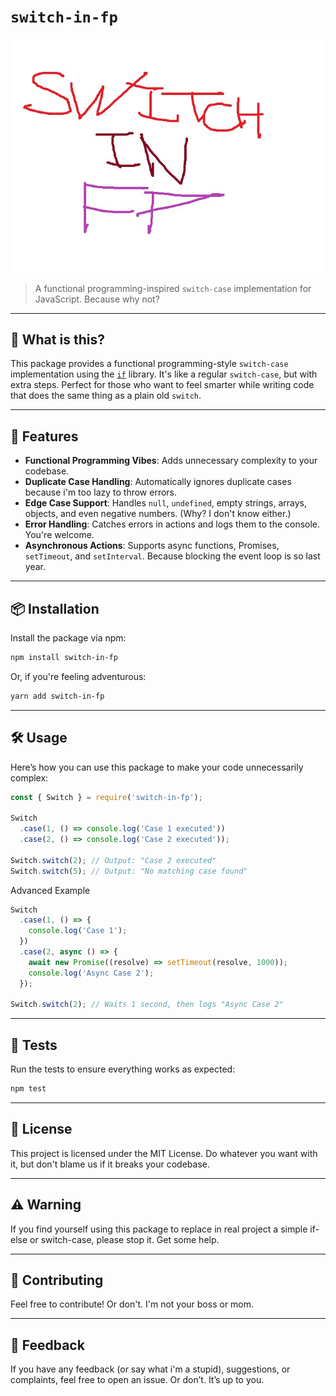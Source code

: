# `switch-in-fp`

![package logo](https://raw.githubusercontent.com/IlyaBurch/switch-in-fp/main/assets/logo.jpg)

> A functional programming-inspired `switch-case` implementation for JavaScript. Because why not?

---

## 🤔 What is this?

This package provides a functional programming-style `switch-case` implementation using the [`if`](https://www.npmjs.com/package/if) library. It's like a regular `switch-case`, but with extra steps. Perfect for those who want to feel smarter while writing code that does the same thing as a plain old `switch`.

---

## 🚀 Features

- **Functional Programming Vibes**: Adds unnecessary complexity to your codebase.
- **Duplicate Case Handling**: Automatically ignores duplicate cases because i'm too lazy to throw errors.
- **Edge Case Support**: Handles `null`, `undefined`, empty strings, arrays, objects, and even negative numbers. (Why? I don't know either.)
- **Error Handling**: Catches errors in actions and logs them to the console. You're welcome.
- **Asynchronous Actions**: Supports async functions, Promises, `setTimeout`, and `setInterval`. Because blocking the event loop is so last year.

---

## 📦 Installation

Install the package via npm:

```bash
npm install switch-in-fp
```
Or, if you're feeling adventurous: 

```bash
yarn add switch-in-fp
``` 

---

## 🛠️ Usage 

Here’s how you can use this package to make your code unnecessarily complex: 
```javascript
const { Switch } = require('switch-in-fp');

Switch
  .case(1, () => console.log('Case 1 executed'))
  .case(2, () => console.log('Case 2 executed'));

Switch.switch(2); // Output: "Case 2 executed"
Switch.switch(5); // Output: "No matching case found"
```
Advanced Example 
```javascript
Switch
  .case(1, () => {
    console.log('Case 1');
  })
  .case(2, async () => {
    await new Promise((resolve) => setTimeout(resolve, 1000));
    console.log('Async Case 2');
  });

Switch.switch(2); // Waits 1 second, then logs "Async Case 2"
```

---

## 🧪 Tests 

Run the tests to ensure everything works as expected: 
```bash
npm test
```

---

## 📜 License 

This project is licensed under the MIT License. Do whatever you want with it, but don't blame us if it breaks your codebase. 

---


## ⚠️ Warning 

If you find yourself using this package to replace in real project a simple if-else or switch-case, please stop it. Get some help. 

---

## 🙌 Contributing 

Feel free to contribute! Or don't. I'm not your boss or mom. 

---

## 💌 Feedback 

If you have any feedback (or say what i'm a stupid), suggestions, or complaints, feel free to open an issue. Or don’t. It’s up to you. 
